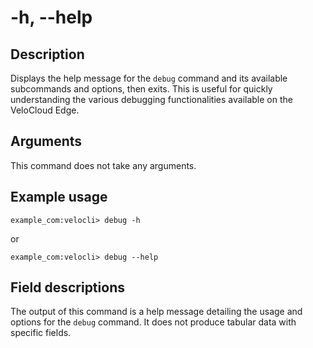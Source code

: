 #	-h, --help

##	Description
Displays the help message for the `debug` command and its available subcommands and options, then exits. This is useful for quickly understanding the various debugging functionalities available on the VeloCloud Edge.

##  Arguments
This command does not take any arguments.

##  Example usage
```
example_com:velocli> debug -h
```
or
```
example_com:velocli> debug --help
```

##  Field descriptions
The output of this command is a help message detailing the usage and options for the `debug` command. It does not produce tabular data with specific fields.